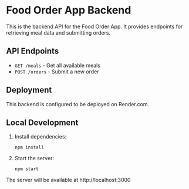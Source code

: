 # Food Order App Backend

This is the backend API for the Food Order App. It provides endpoints for retrieving meal data and submitting orders.

## API Endpoints

- `GET /meals` - Get all available meals
- `POST /orders` - Submit a new order

## Deployment

This backend is configured to be deployed on Render.com.

## Local Development

1. Install dependencies:
   ```
   npm install
   ```

2. Start the server:
   ```
   npm start
   ```

The server will be available at http://localhost:3000
